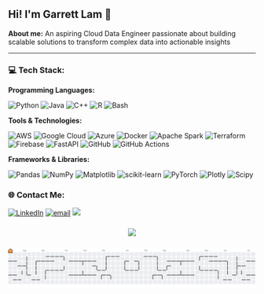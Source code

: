 ## Hi! I'm Garrett Lam 👋

<!--
**garrett-lam/garrett-lam** is a ✨ _special_ ✨ repository because its `README.md` (this file) appears on your GitHub profile.

Here are some ideas to get you started:

- 🔭 I’m currently working on ...
- 🌱 I’m currently learning ...
- 👯 I’m looking to collaborate on ...
- 🤔 I’m looking for help with ...
- 💬 Ask me about ...
- 📫 How to reach me: ...
- 😄 Pronouns: ...
- ⚡ Fun fact: ...
-->

**About me:** An aspiring Cloud Data Engineer passionate about building scalable solutions to transform complex data into actionable insights

---
### 💻 Tech Stack:

**Programming Languages:**

![Python](https://img.shields.io/badge/python-3670A0?style=for-the-badge&logo=python&logoColor=ffdd54) ![Java](https://img.shields.io/badge/java-%23ED8B00.svg?style=for-the-badge&logo=openjdk&logoColor=white) ![C++](https://img.shields.io/badge/c++-%2300599C.svg?style=for-the-badge&logo=c%2B%2B&logoColor=white) ![R](https://img.shields.io/badge/r-%23276DC3.svg?style=for-the-badge&logo=r&logoColor=white) ![Bash](https://img.shields.io/badge/bash_script-%23121011.svg?style=for-the-badge&logo=gnu-bash&logoColor=white)

**Tools & Technologies:**

![AWS](https://img.shields.io/badge/AWS-%23FF9900.svg?style=for-the-badge&logo=amazon-aws&logoColor=white) ![Google Cloud](https://img.shields.io/badge/GoogleCloud-%234285F4.svg?style=for-the-badge&logo=google-cloud&logoColor=white) ![Azure](https://img.shields.io/badge/azure-%230072C6.svg?style=for-the-badge&logo=microsoftazure&logoColor=white) ![Docker](https://img.shields.io/badge/docker-%230db7ed.svg?style=for-the-badge&logo=docker&logoColor=white) ![Apache Spark](https://img.shields.io/badge/Apache%20Spark-FDEE21?style=for-the-badge&logo=apachespark&logoColor=black) ![Terraform](https://img.shields.io/badge/terraform-%235835CC.svg?style=for-the-badge&logo=terraform&logoColor=white) ![Firebase](https://img.shields.io/badge/firebase-%23039BE5.svg?style=for-the-badge&logo=firebase)  ![FastAPI](https://img.shields.io/badge/FastAPI-005571?style=for-the-badge&logo=fastapi)  ![GitHub](https://img.shields.io/badge/github-%23121011.svg?style=for-the-badge&logo=github&logoColor=white) ![GitHub Actions](https://img.shields.io/badge/github%20actions-%232671E5.svg?style=for-the-badge&logo=githubactions&logoColor=white) 

**Frameworks & Libraries:**

![Pandas](https://img.shields.io/badge/pandas-%23150458.svg?style=for-the-badge&logo=pandas&logoColor=white) ![NumPy](https://img.shields.io/badge/numpy-%23013243.svg?style=for-the-badge&logo=numpy&logoColor=white) ![Matplotlib](https://img.shields.io/badge/Matplotlib-%23ffffff.svg?style=for-the-badge&logo=Matplotlib&logoColor=black) ![scikit-learn](https://img.shields.io/badge/scikit--learn-%23F7931E.svg?style=for-the-badge&logo=scikit-learn&logoColor=white) ![PyTorch](https://img.shields.io/badge/PyTorch-%23EE4C2C.svg?style=for-the-badge&logo=PyTorch&logoColor=white) ![Plotly](https://img.shields.io/badge/Plotly-%233F4F75.svg?style=for-the-badge&logo=plotly&logoColor=white) ![Scipy](https://img.shields.io/badge/SciPy-%230C55A5.svg?style=for-the-badge&logo=scipy&logoColor=%white) 

### 🌐 Contact Me:
[![LinkedIn](https://img.shields.io/badge/LinkedIn-%230077B5.svg?logo=linkedin&logoColor=white)](https://linkedin.com/in/garrett-lam) [![email](https://img.shields.io/badge/Email-D14836?logo=gmail&logoColor=white)](mailto:garrettlam9@gmail.com) [![](https://visitcount.itsvg.in/api?id=garrett-lam&icon=0&color=1)](https://visitcount.itsvg.in)



<!--![](https://github-readme-stats.vercel.app/api?username=garrett-lam&theme=dracula&hide_border=false&include_all_commits=false&count_private=false)<br/> -->
<!-- ![](https://nirzak-streak-stats.vercel.app/?user=garrett-lam&theme=dracula&hide_border=false)<br/> -->
<!-- ![](https://github-readme-stats.vercel.app/api/top-langs/?username=garrett-lam&theme=dracula&hide_border=false&include_all_commits=false&count_private=false&layout=compact) -->

<!--
<div align="left">
  <img src="https://cdn.jsdelivr.net/gh/devicons/devicon/icons/python/python-original.svg" height="40" alt="python logo"  />
  <img width="12" />
  <img src="https://cdn.jsdelivr.net/gh/devicons/devicon/icons/linux/linux-original.svg" height="40" alt="linux logo"  />
  <img width="12" />
  <img src="https://cdn.jsdelivr.net/gh/devicons/devicon/icons/java/java-original.svg" height="40" alt="java logo"  />
  <img width="12" />
  <img src="https://cdn.jsdelivr.net/gh/devicons/devicon/icons/cplusplus/cplusplus-original.svg" height="40" alt="cplusplus logo"  />
  <img width="12" />
  <img src="https://cdn.jsdelivr.net/gh/devicons/devicon/icons/docker/docker-original.svg" height="40" alt="docker logo"  />
  <img width="12" />
  <img src="https://cdn.jsdelivr.net/gh/devicons/devicon/icons/postgresql/postgresql-original.svg" height="40" alt="postgresql logo"  />
  <img width="12" />
  <img src="https://cdn.jsdelivr.net/gh/devicons/devicon/icons/amazonwebservices/amazonwebservices-plain-wordmark.svg" height="40" alt="amazonwebservices logo"  />
  <img width="12" />
  <img src="https://cdn.jsdelivr.net/gh/devicons/devicon/icons/googlecloud/googlecloud-original.svg" height="40" alt="googlecloud logo"  />
</div>

###

<div align="left">
  <img src="https://raw.githubusercontent.com/maurodesouza/profile-readme-generator/master/src/assets/icons/social/linkedin/default.svg" width="52" height="40" alt="linkedin logo"  />
  <img src="https://raw.githubusercontent.com/maurodesouza/profile-readme-generator/master/src/assets/icons/social/gmail/default.svg" width="52" height="40" alt="gmail logo"  />
</div>-->

###

<div align="center">
  <img src="https://profile-counter.glitch.me/garrett-lam/count.svg?"  />
</div>

###

<picture>
  <source media="(prefers-color-scheme: dark)" srcset="https://raw.githubusercontent.com/garrett-lam/garrett-lam/output/pacman-contribution-graph-dark.svg">
  <source media="(prefers-color-scheme: light)" srcset="https://raw.githubusercontent.com/garrett-lam/garrett-lam/output/pacman-contribution-graph.svg">
  <img alt="pacman contribution graph" src="https://raw.githubusercontent.com/garrett-lam/garrett-lam/output/pacman-contribution-graph.svg">
</picture>

###

